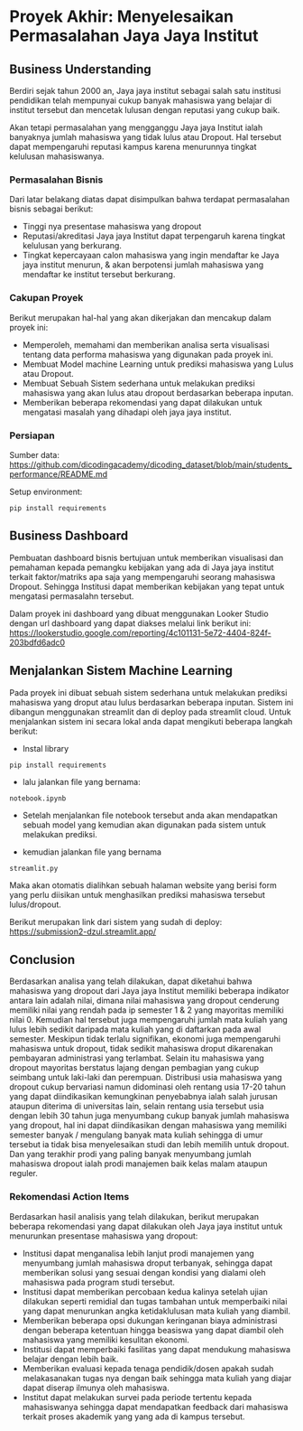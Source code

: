 # Proyek Akhir: Menyelesaikan Permasalahan Jaya Jaya Institut

## Business Understanding
Berdiri sejak tahun 2000 an, Jaya jaya institut sebagai salah satu institusi pendidikan telah mempunyai cukup banyak mahasiswa yang belajar di institut tersebut dan mencetak lulusan dengan reputasi yang cukup baik. 

Akan tetapi permasalahan yang mengganggu Jaya jaya Institut ialah banyaknya jumlah mahasiswa yang tidak lulus atau Dropout. Hal tersebut dapat mempengaruhi reputasi kampus karena menurunnya tingkat kelulusan mahasiswanya.

### Permasalahan Bisnis
Dari latar belakang diatas dapat disimpulkan bahwa terdapat permasalahan bisnis sebagai berikut:
- Tinggi nya presentase mahasiswa yang dropout
- Reputasi/akreditasi Jaya jaya Institut dapat terpengaruh karena tingkat kelulusan yang berkurang.
- Tingkat kepercayaan calon mahasiswa yang ingin mendaftar ke Jaya jaya institut menurun, & akan berpotensi jumlah mahasiswa yang mendaftar ke institut tersebut berkurang.

### Cakupan Proyek
Berikut merupakan hal-hal yang akan dikerjakan dan mencakup dalam proyek ini:
- Memperoleh, memahami dan memberikan analisa serta visualisasi tentang data performa mahasiswa yang digunakan pada proyek ini.
- Membuat Model machine Learning untuk prediksi mahasiswa yang Lulus atau Dropout.
- Membuat Sebuah Sistem sederhana untuk melakukan prediksi mahasiswa yang akan lulus atau dropout berdasarkan beberapa inputan.
- Memberikan beberapa rekomendasi yang dapat dilakukan untuk mengatasi masalah yang dihadapi oleh jaya jaya institut.

### Persiapan

Sumber data: https://github.com/dicodingacademy/dicoding_dataset/blob/main/students_performance/README.md

Setup environment:
```
pip install requirements
```

## Business Dashboard
Pembuatan dashboard bisnis bertujuan untuk memberikan visualisasi dan pemahaman kepada pemangku kebijakan yang ada di Jaya jaya institut terkait faktor/matriks apa saja yang mempengaruhi seorang mahasiswa Dropout. Sehingga Institusi dapat memberikan kebijakan yang tepat untuk mengatasi permasalahn tersebut.

Dalam proyek ini dashboard yang dibuat menggunakan Looker Studio dengan url dashboard yang dapat diakses melalui link berikut ini:  
https://lookerstudio.google.com/reporting/4c101131-5e72-4404-824f-203bdfd6adc0  


## Menjalankan Sistem Machine Learning
Pada proyek ini dibuat sebuah sistem sederhana untuk melakukan prediksi mahasiswa yang droput atau lulus berdasarkan beberapa inputan. Sistem ini dibangun menggunakan streamlit dan di deploy pada streamlit cloud. Untuk menjalankan sistem ini secara lokal anda dapat mengikuti beberapa langkah berikut:   
- Instal library
```
pip install requirements  
```  
- lalu jalankan file yang bernama:  
```
notebook.ipynb   
```  
- Setelah menjalankan file notebook tersebut anda akan mendapatkan sebuah model yang kemudian akan digunakan pada sistem untuk melakukan prediksi.  

- kemudian jalankan  file yang bernama
```
streamlit.py  
```
Maka akan otomatis dialihkan sebuah halaman website yang berisi form yang perlu diisikan untuk menghasilkan prediksi mahasiswa tersebut lulus/dropout.  

Berikut merupakan link dari sistem yang sudah di deploy:  
https://submission2-dzul.streamlit.app/  


## Conclusion
Berdasarkan analisa yang telah dilakukan, dapat diketahui bahwa mahasiswa yang dropout dari Jaya jaya Institut memiliki beberapa indikator antara lain adalah nilai, dimana nilai mahasiswa yang dropout cenderung memiliki nilai yang rendah pada ip semester 1 & 2 yang mayoritas memiliki nilai 0. Kemudian hal tersebut juga mempengaruhi jumlah mata kuliah yang lulus lebih sedikit daripada mata kuliah yang di daftarkan pada awal semester. Meskipun tidak terlalu signifikan, ekonomi juga mempengaruhi mahasiswa untuk dropout, tidak sedikit mahasiswa droput dikarenakan pembayaran administrasi yang terlambat. Selain itu mahasiswa yang dropout mayoritas berstatus lajang dengan pembagian yang cukup seimbang untuk laki-laki dan perempuan. Distribusi usia mahasiswa yang dropout cukup bervariasi namun didominasi oleh rentang usia 17-20 tahun yang dapat diindikasikan kemungkinan penyebabnya ialah salah jurusan ataupun diterima di universitas lain, selain rentang usia tersebut usia dengan lebih 30 tahun juga menyumbang cukup banyak jumlah mahasiswa yang dropout, hal ini dapat diindikasikan dengan mahasiswa yang memiliki semester banyak / mengulang banyak mata kuliah sehingga di umur tersebut ia tidak bisa menyelesaikan studi dan lebih memilih untuk dropout. Dan yang terakhir prodi yang paling banyak menyumbang jumlah mahasiswa dropout ialah prodi manajemen baik kelas malam ataupun reguler.

### Rekomendasi Action Items
Berdasarkan hasil analisis yang telah dilakukan, berikut merupakan beberapa rekomendasi yang dapat dilakukan oleh Jaya jaya institut untuk menurunkan presentase mahasiswa yang dropout:  
- Institusi dapat menganalisa lebih lanjut prodi manajemen yang menyumbang jumlah mahasiswa droput terbanyak, sehingga dapat memberikan solusi yang sesuai dengan kondisi yang dialami oleh mahasiswa pada program studi tersebut. 
- Institusi dapat memberikan percobaan kedua kalinya setelah ujian dilakukan seperti remidial dan tugas tambahan untuk memperbaiki nilai yang dapat menurunkan angka ketidaklulusan mata kuliah yang diambil. 
- Memberikan beberapa opsi dukungan keringanan biaya administrasi dengan beberapa ketentuan hingga beasiswa yang dapat diambil oleh mahasiswa yang memiliki kesulitan ekonomi.
- Institusi dapat memperbaiki fasilitas yang dapat mendukung mahasiswa belajar dengan lebih baik.
- Memberikan evaluasi kepada tenaga pendidik/dosen apakah sudah melakasanakan tugas nya dengan baik sehingga mata kuliah yang diajar dapat diserap ilmunya oleh mahasiswa.
- Institut dapat melakukan survei pada periode tertentu kepada mahasiswanya sehingga dapat mendapatkan feedback dari mahasiswa terkait proses akademik yang yang ada di kampus tersebut.
